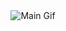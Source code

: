 <div style="text-align:center;">
    <img src="https://github.com/Moocchi/Moocchi/blob/main/Main.gif" alt="Main Gif">
</div>
